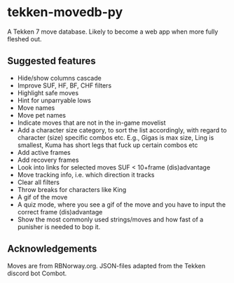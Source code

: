 # tekken-movedb-py
A Tekken 7 move database. Likely to become a web app when more fully fleshed out.

## Suggested features
* Hide/show columns cascade
* Improve SUF, HF, BF, CHF filters
* Highlight safe moves
* Hint for unparryable lows
* Move names
* Move pet names
* Indicate moves that are not in the in-game movelist
* Add a character size category, to sort the list accordingly, with regard to character (size) specific combos etc. E.g., Gigas is max size, Ling is smallest, Kuma has short legs that fuck up certain combos etc
* Add active frames
* Add recovery frames
* Look into links for selected moves SUF < 10+frame (dis)advantage
* Move tracking info, i.e. which direction it tracks
* Clear all filters
* Throw breaks for characters like King
* A gif of the move
* A quiz mode, where you see a gif of the move and you have to input the correct frame (dis)advantage
* Show the most commonly used strings/moves and how fast of a punisher is needed to bop it.

## Acknowledgements
Moves are from RBNorway.org. JSON-files adapted from the Tekken discord bot Combot.
